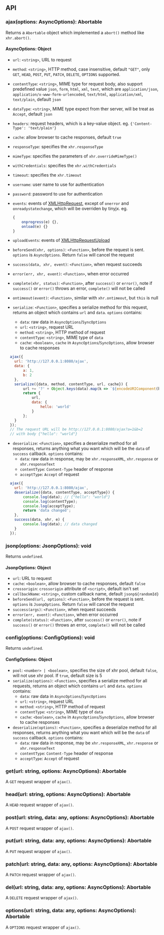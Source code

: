 ## API

### ajax(options: AsyncOptions): Abortable

Returns a `Abortable` object which implemented a `abort()` method like `xhr.abort()`.

#### AsyncOptions: Object

- `url`: `<string>`, URL to request

- `method`: `<string>`, HTTP method, case insensitive, default `"GET"`, only `GET`, `HEAD`, `POST`, `PUT`, `PATCH`, `DELETE`, `OPTIONS` supported.

- `contentType`: `<string>`, MIME type for request body, also support predefined value `json`, `form`,  `html`, `xml`, `text`, which are `application/json`, `application/x-www-form-urlencoded`, `text/html`, `application/xml`, `text/plain`, default `json`

- `dataType`: `<string>`, MIME type expect from ther server, will be treat as `Accept`, default `json`

- `headers`: request headers, which is a key-value object. eg. `{'Content-Type': 'text/plain'}`

- `cache`: allow browser to cache responses, default `true`

- `responseType`: specifies the `xhr.responseType`

- `mimeType`: specifies the parameters of `xhr.overrideMimeType()`

- `withCredentials`: specifies the `xhr.withCredentials`

- `timeout`: specifies the `xhr.timeout`

- `username`: user name to use for authentication

- `password`: password to use for authentication

- `events`: events of [XMLHttpRequest](https://developer.mozilla.org/en-US/docs/Web/API/XMLHttpRequest), except of `onerror` and `onreadystatechange`, which will be  overriden by tinyjx. eg.

  ```javascript
  {
      onprogress(e) {},
      onload(e) {}
  }
  ```

- `uploadEvents`: events of [XMLHttpRequestUpload](https://developer.mozilla.org/en-US/docs/Web/API/XMLHttpRequest/upload)

- `beforeSend(xhr, options)`: `<Function>`, before the request is sent. `options` is `AsyncOptions`.  Return `false` will cancel the request

- `success(data, xhr, event)`: `<Function>`, when request succeeds

- `error(err, xhr, event)`: `<Function>`, when error occurred

- `complete(xhr, status)`: `<Function>`, after `success()` or `error()`, note if `success()` or `error()` throws an error, `complete()` will not be called

- `ontimeout(event)`: `<Function>`, similar with `xhr.ontimeout`, but `this` is null

- `serialize`: `<Function>`, specifies a serialize method for this request, returns an object which contains `url` and `data`. `options` contains: 

  - `data`: raw data in `AsyncOptions`/`SyncOptions`
  - `url`: `<string>`, request URL
  - `method`: `<string>`, HTTP method of request
  - `contentType`: `<string>`, MIME type of `data` 
  - `cache`: `<boolean>`, `cache` in `AsyncOptions`/`SyncOptions`, allow browser to cache responses



```javascript
  ajax({
  	url: 'http://127.0.0.1:8080/ajax',
  	data: {
  		a: 1,
  		b: 2
  	},
  	serialize({data, method, contentType, url, cache}) {
  		url += '?' + Object.keys(data).map(k => `${encodeURIComponent(k)}=${encodeURIComponent(data[k])}`).join('&');
  		return {
  			url,
  			data: {
  				hello: 'world'
  			}
  		};
  	}
  });
  // The request URL will be http://127.0.0.1:8080/ajax?a=1&b=2
  // with body {"hello": "world"}
```

- `deserialize`: `<Function>`, specifies a deserialize method for all responses, returns anything what you want which will be the `data` of `success` callback. `options` contains: 
  - `data`: raw data in response, may be `xhr.responseXML`, `xhr.response` or `xhr.responseText`
  - `contentType`: `Content-Type` header of response
  - `acceptType`: `Accept` of request



```javascript
  ajax({
  	url: 'http://127.0.0.1:8080/ajax',
  	deserialize({data, contentType, acceptType}) {
  		console.log(data); // {"hello": "world"}
  		console.log(contentType);
  		console.log(acceptType);
  		return 'data changed';
  	},
  	success(data, xhr, e) {
  		console.log(data); // data changed
  	}
  });
```



### jsonp(options: JsonpOptions): void

Returns `undefined`.

#### JsonpOptions: Object

- `url`: URL to request
- `cache`: `<boolean>`, allow browser to cache responses, default `false`
- `crossorigin`: `crossorigin` attribute of `<script>`, default isn't set
- `callbackName`: `<string>`, custom callback name, default `jsonp${randomId}`
- `beforeSend(url, options)`: `<Function>`, before the request is sent. `options` is `JsonpOptions`.  Return `false` will cancel the request
- `success(args)`: `<Function>`, when request succeeds
- `error(err, event)`: `<Function>`, when error occurred
- `complete(status)`: `<Function>`, after `success()` or `error()`, note if `success()` or `error()` throws an error, `complete()` will not be called



### config(options: ConfigOptions): void

Returns `undefined`.

#### ConfigOptions: Object

- `pool`: `<number> | <boolean>`, specifies the size of xhr pool, default `false`, will not use xhr pool. If `true`, default size is 5
- `serialize(options)`: `<Function>`, specifies a serialize method for all requests, returns an object which contains `url` and `data`. `options` contains: 
  - `data`: raw data in `AsyncOptions`/`SyncOptions`
  - `url`: `<string>`, request URL
  - `method`: `<string>`, HTTP method of request
  - `contentType`: `<string>`, MIME type of `data` 
  - `cache`: `<boolean>`, `cache` in `AsyncOptions`/`SyncOptions`, allow browser to cache responses
- `deserialize(options)`: `<Function>`, specifies a deserialize method for all responses, returns anything what you want which will be the `data` of `success` callback. `options` contains: 
  - `data`: raw data in response, may be `xhr.responseXML`, `xhr.response` or `xhr.responseText`
  - `contentType`: `Content-Type` header of response
  - `acceptType`: `Accept` of request



### get(url: string, options: AsyncOptions): Abortable

A `GET` request wrapper of `ajax()`.



### head(url: string, options: AsyncOptions): Abortable

A `HEAD` request wrapper of `ajax()`.



### post(url: string, data: any, options: AsyncOptions): Abortable

A `POST` request wrapper of `ajax()`.



### put(url: string, data: any, options: AsyncOptions): Abortable

A `PUT` request wrapper of `ajax()`.



### patch(url: string, data: any, options: AsyncOptions): Abortable

A `PATCH` request wrapper of `ajax()`.



### del(url: string, data: any, options: AsyncOptions): Abortable

A `DELETE` request wrapper of `ajax()`.



### options(url: string, data: any, options: AsyncOptions): Abortable

A `OPTIONS` request wrapper of `ajax()`.